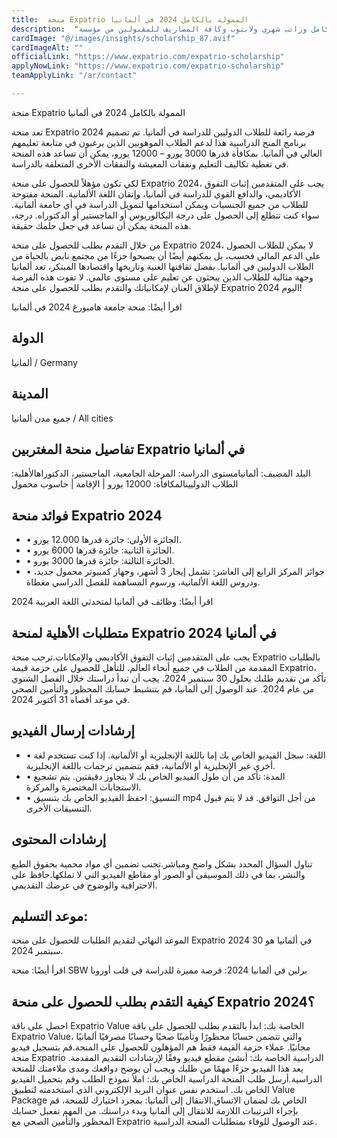 ```yaml
---
title:  منحة Expatrio الممولة بالكامل 2024 في ألمانيا 
description:  "فرصة ذهبية حصرية ممولة بالكامل وراتب شهري ولابتوب وكافة المصاريف للمقبولين من مؤسسة Expatrio الألمانية." 
cardImage: "@/images/insights/scholarship_87.avif" 
cardImageAlt: "" 
officialLink: "https://www.expatrio.com/expatrio-scholarship" 
applyNowLink: "https://www.expatrio.com/expatrio-scholarship" 
teamApplyLink: "/ar/contact"

---
```


منحة Expatrio الممولة بالكامل 2024 في ألمانيا

تعد منحة Expatrio 2024 فرصة رائعة للطلاب الدوليين للدراسة في ألمانيا. تم تصميم برنامج المنح الدراسية هذا لدعم الطلاب الموهوبين الذين يرغبون في متابعة تعليمهم العالي في ألمانيا. بمكافأة قدرها 3000 يورو – 12000 يورو، يمكن أن تساعد هذه المنحة في تغطية تكاليف التعليم ونفقات المعيشة والنفقات الأخرى المتعلقة بالدراسة.

لكي تكون مؤهلاً للحصول على منحة Expatrio 2024، يجب على المتقدمين إثبات التفوق الأكاديمي، والدافع القوي للدراسة في ألمانيا، وإتقان اللغة الألمانية. المنحة مفتوحة للطلاب من جميع الجنسيات ويمكن استخدامها لتمويل الدراسة في أي جامعة ألمانية. سواء كنت تتطلع إلى الحصول على درجة البكالوريوس أو الماجستير أو الدكتوراه. درجة، هذه المنحة يمكن أن تساعد في جعل حلمك حقيقة.

من خلال التقدم بطلب للحصول على منحة Expatrio 2024، لا يمكن للطلاب الحصول على الدعم المالي فحسب، بل يمكنهم أيضًا أن يصبحوا جزءًا من مجتمع نابض بالحياة من الطلاب الدوليين في ألمانيا. بفضل ثقافتها الغنية وتاريخها واقتصادها المبتكر، تعد ألمانيا وجهة مثالية للطلاب الذين يبحثون عن تعليم على مستوى عالمي. لا تفوت هذه الفرصة لإطلاق العنان لإمكانياتك والتقدم بطلب للحصول على منحة Expatrio 2024 اليوم!

اقرأ أيضًا: منحة جامعة هامبورغ 2024 في ألمانيا

## الدولة

ألمانيا / Germany

## المدينة

جميع مدن ألمانيا / All cities

## تفاصيل منحة المغتربين Expatrio في ألمانيا

البلد المضيف: ألمانيامستوى الدراسة: المرحلة الجامعية، الماجستير، الدكتوراهالأهلية: الطلاب الدوليينالمكافأة: 12000 يورو | الإقامة | حاسوب محمول

## فوائد منحة Expatrio 2024

- • الجائزة الأولى: جائزة قدرها 12.000 يورو.
- • الجائزة الثانية: جائزة قدرها 6000 يورو.
- • الجائزة الثالثة: جائزة قدرها 3000 يورو.
- • جوائز المركز الرابع إلى العاشر: تشمل إيجار 3 أشهر، وجهاز كمبيوتر محمول جديد، ودروس اللغة الألمانية، ورسوم المساهمة للفصل الدراسي مغطاة.

اقرأ أيضًا: وظائف في ألمانيا لمتحدثي اللغة العربية 2024

## متطلبات الأهلية لمنحة Expatrio 2024 في ألمانيا

يجب على المتقدمين إثبات التفوق الأكاديمي والإمكانات.ترحب منحة Expatrio بالطلبات المقدمة من الطلاب في جميع أنحاء العالم. للتأهل للحصول على حزمة قيمة Expatrio، تأكد من تقديم طلبك بحلول 30 سبتمبر 2024. يجب أن تبدأ دراستك خلال الفصل الشتوي من عام 2024. عند الوصول إلى ألمانيا، قم بتنشيط حسابك المحظور والتأمين الصحي في موعد أقصاه 31 أكتوبر 2024.

## إرشادات إرسال الفيديو

- • اللغة: سجل الفيديو الخاص بك إما باللغة الإنجليزية أو الألمانية. إذا كنت تستخدم لغة أخرى غير الإنجليزية أو الألمانية، فقم بتضمين ترجمات باللغة الإنجليزية.
- • المدة: تأكد من أن طول الفيديو الخاص بك لا يتجاوز دقيقتين. يتم تشجيع الاستجابات المختصرة والمركزة.
- • التنسيق: احفظ الفيديو الخاص بك بتنسيق mp4 من أجل التوافق. قد لا يتم قبول التنسيقات الأخرى.

## إرشادات المحتوى

تناول السؤال المحدد بشكل واضح ومباشر.تجنب تضمين أي مواد محمية بحقوق الطبع والنشر، بما في ذلك الموسيقى أو الصور أو مقاطع الفيديو التي لا تملكها.حافظ على الاحترافية والوضوح في عرضك التقديمي.

## موعد التسليم:

الموعد النهائي لتقديم الطلبات للحصول على منحة Expatrio 2024 في ألمانيا هو 30 سبتمبر 2024.

اقرأ أيضًا: منحة SBW برلين في ألمانيا 2024: فرصة مميزة للدراسة في قلب أوروبا

## كيفية التقدم بطلب للحصول على منحة Expatrio 2024؟

احصل على باقة Expatrio Value الخاصة بك: ابدأ بالتقدم بطلب للحصول على باقة Expatrio Value، والتي تتضمن حسابًا محظورًا وتأمينًا صحيًا وحسابًا مصرفيًا ألمانيًا مجانيًا. عملاء حزمة القيمة فقط هم المؤهلون للحصول على المنحة.قم بتسجيل فيديو منحة Expatrio الدراسية الخاصة بك: أنشئ مقطع فيديو وفقًا لإرشادات التقديم المقدمة. يعد هذا الفيديو جزءًا مهمًا من طلبك ويجب أن يوضح دوافعك ومدى ملاءمتك للمنحة الدراسية.أرسل طلب المنحة الدراسية الخاص بك: املأ نموذج الطلب وقم بتحميل الفيديو الخاص بك. استخدم نفس عنوان البريد الإلكتروني الذي استخدمته لتطبيق Value Package الخاص بك لضمان الاتساق.الانتقال إلى ألمانيا: بمجرد اختيارك للمنحة، قم بإجراء الترتيبات اللازمة للانتقال إلى ألمانيا وبدء دراستك. من المهم تفعيل حسابك المحظور والتأمين الصحي مع Expatrio عند الوصول للوفاء بمتطلبات المنحة الدراسية.

